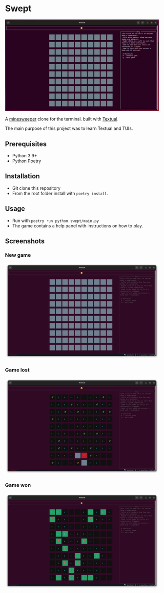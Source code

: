 # Swept

![demo_screencast](./imgs/demo_screencast.gif)

A [minesweeper](https://en.wikipedia.org/wiki/Minesweeper\_\(video_game\)) clone for the terminal. built with [Textual](https://github.com/Textualize/textual).

The main purpose of this project was to learn Textual and TUIs.

## Prerequisites

- Python 3.9+
- [Python Poetry](https://python-poetry.org/)

## Installation

- Git clone this repository
- From the root folder install with `poetry install`.

## Usage

- Run with `poetry run python swept/main.py`
- The game contains a help panel with instructions on how to play.

## Screenshots

### New game
![new game](./imgs/new_game.png)

### Game lost
![game_lost](./imgs/game_lost.png)

### Game won
![game_won](./imgs/game_won.png)
